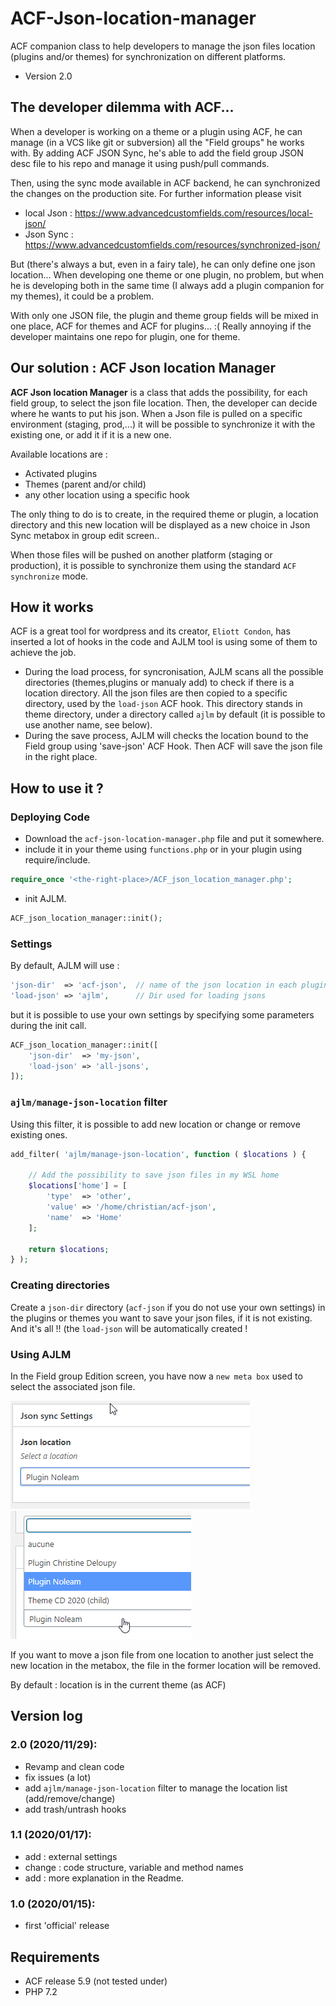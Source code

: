 # ACF-Json-location-manager
ACF companion class to help developers to manage the json files location (plugins and/or themes) for synchronization 
on different platforms.

- Version 2.0

## The developer dilemma with ACF...

When a developer is working on a theme or a plugin using ACF, he can manage (in a VCS like git or subversion) all the 
"Field groups" he works with. By adding ACF JSON Sync, he's able to add the field group JSON desc file to his repo 
and manage it using push/pull commands.

Then, using the sync mode available in ACF backend, he can synchronized the changes on the production site.
For further information please visit
- local Json : https://www.advancedcustomfields.com/resources/local-json/
- Json Sync : https://www.advancedcustomfields.com/resources/synchronized-json/

But (there's always a but, even in a fairy tale), he can only define one json location... When developing one theme 
or one plugin, no problem, but when he is developing both in the same time (I always add a plugin companion for my 
themes), it could be a problem.

With only one JSON file, the plugin and theme group fields will be mixed in one place, ACF for themes and ACF for 
plugins... :( Really annoying if the developer maintains one repo for plugin, one for theme.

## Our solution : ACF Json location Manager

**ACF Json location Manager** is a class that adds the possibility, for each field group, to select the json file
 location. Then, the developer can decide where he wants to put his json. When a Json file is pulled on a specific 
 environment (staging, prod,...) it will be possible to synchronize it with the existing one, or add it if it is
 a new one.

Available locations are :
- Activated plugins
- Themes (parent and/or child)
- any other location using a specific hook

The only thing to do is to create, in the required theme or plugin, a location directory and this new location will
 be displayed as a new choice in Json Sync metabox in group edit screen..

When those files will be pushed on another platform (staging or production), it is  possible to synchronize them 
using the standard `ACF synchronize` mode.

## How it works 
ACF is a great tool for wordpress and its creator, `Eliott Condon`, has inserted a lot of hooks in the code and 
AJLM tool is using some of them to achieve the job.

- During the load process, for syncronisation, AJLM scans all the possible directories (themes,plugins or manualy add) to check
 if there is a location directory. All the json files are then copied to a specific directory, used by the
  `load-json` ACF hook. This directory stands in theme directory, under a directory called  `ajlm` by default 
  (it is possible to use another name, see below).
- During the save process, AJLM will checks the location bound to the Field group using 'save-json' ACF Hook. 
Then ACF will save the json file in the right place.

## How to use it ?

### Deploying Code

- Download the `acf-json-location-manager.php` file and put it somewhere.
- include it in your theme using `functions.php` or in your plugin using require/include.
``` PHP
require_once '<the-right-place>/ACF_json_location_manager.php';

```
- init AJLM.
```PHP
ACF_json_location_manager::init();
```
### Settings

By default, AJLM will use :
```PHP
'json-dir'  => 'acf-json',  // name of the json location in each plugin/theme
'load-json' => 'ajlm',      // Dir used for loading jsons
```
but it is possible to use your own settings by specifying some parameters during the init call.
```PHP
ACF_json_location_manager::init([
    'json-dir'  => 'my-json', 
    'load-json' => 'all-jsons',
]);
```

### `ajlm/manage-json-location` filter

Using this filter, it is possible to add new location or change or remove existing ones.
```PHP
add_filter( 'ajlm/manage-json-location', function ( $locations ) {
	
	// Add the possibility to save json files in my WSL home
	$locations['home'] = [
		'type'  => 'other',
		'value' => '/home/christian/acf-json',
		'name'  => 'Home'
	];

	return $locations;
} );
```

### Creating directories
Create a `json-dir` directory (`acf-json` if you do not use your own settings) in the plugins or themes you want 
to save your json files, if it is not existing. And it's all !! (the `load-json` will be automatically created !


### Using AJLM

In the Field group Edition screen, you have now a `new meta box` used to select the associated json file.

![Meta Box 1](./docs/meta-1.png) ![Meta Box 2](./docs/meta-2.png)

If you want to move a json file from one location to another just select the new location in the metabox,
the file in the former location will be removed. 

By default : location is in the current theme (as ACF)

## Version log

### 2.0  (2020/11/29):
- Revamp and clean code
- fix issues (a lot)
- add `ajlm/manage-json-location` filter to manage the location list (add/remove/change)
- add trash/untrash hooks

### 1.1  (2020/01/17): 
- add : external settings
- change : code structure, variable and method names
- add : more explanation in the Readme.
              
### 1.0  (2020/01/15): 
- first 'official' release 

## Requirements
- ACF release 5.9 (not tested under)
- PHP 7.2

